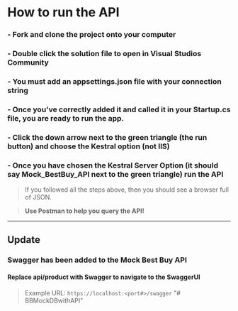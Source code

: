 # How to run the API

### - Fork and clone the project onto your computer
### - Double click the solution file to open in Visual Studios Community 
### - You must add an appsettings.json file with your **connection string**
### - Once you've correctly added it and called it in your Startup.cs file, you are ready to run the app.
### - Click the down arrow next to the green triangle (the run button) and choose the Kestral option (not IIS)
### - Once you have chosen the Kestral Server Option (it should say Mock_BestBuy_API next to the green triangle) run the API

> If you followed all the steps above, then you should see a browser full of JSON. 

> **Use Postman to help you query the API!**

----

## Update
### Swagger has been added to the Mock Best Buy API
#### Replace api/product with Swagger to navigate to the SwaggerUI

> Example URL: `https://localhost:<port#>/swagger`
"# BBMockDBwithAPI" 
